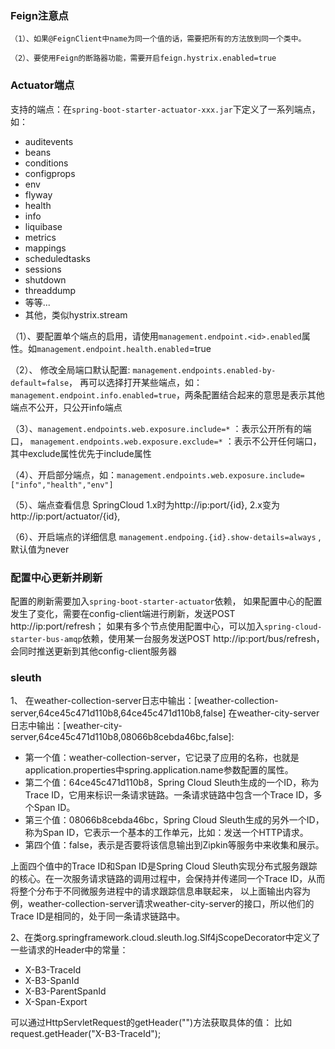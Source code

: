 ### Feign注意点
	（1）、如果@FeignClient中name为同一个值的话，需要把所有的方法放到同一个类中。
	
	（2）、要使用Feign的断路器功能，需要开启feign.hystrix.enabled=true
	

### Actuator端点
支持的端点：在`spring-boot-starter-actuator-xxx.jar`下定义了一系列端点，如：
*  auditevents
*  beans
*  conditions
*  configprops
*  env
*  flyway
*  health
*  info
*  liquibase
*  metrics
*  mappings
*  scheduledtasks
*  sessions
*  shutdown
*  threaddump
*  等等...
*  其他，类似hystrix.stream

（1）、要配置单个端点的启用，请使用`management.endpoint.<id>.enabled`属性。如`management.endpoint.health.enabled`=true

（2）、
修改全局端口默认配置: `management.endpoints.enabled-by-default=false`，
再可以选择打开某些端点，如：`management.endpoint.info.enabled=true`，两条配置结合起来的意思是表示其他端点不公开，只公开info端点

（3）、`management.endpoints.web.exposure.include=*` ：表示公开所有的端口，
`management.endpoints.web.exposure.exclude=*` ：表示不公开任何端口，
其中exclude属性优先于include属性

（4）、开启部分端点，如：`management.endpoints.web.exposure.include=["info","health","env"]`

（5）、端点查看信息
SpringCloud 1.x时为http://ip:port/{id},
2.x变为http://ip:port/actuator/{id},

（6）、开启端点的详细信息
`management.endpoing.{id}.show-details=always` ,默认值为never


### 配置中心更新并刷新
配置的刷新需要加入`spring-boot-starter-actuator`依赖，
如果配置中心的配置发生了变化，需要在config-client端进行刷新，发送POST http://ip:port/refresh；
如果有多个节点使用配置中心，可以加入`spring-cloud-starter-bus-amqp`依赖，使用某一台服务发送POST http://ip:port/bus/refresh，会同时推送更新到其他config-client服务器

### sleuth
1、 在weather-collection-server日志中输出：[weather-collection-server,64ce45c471d110b8,64ce45c471d110b8,false]
在weather-city-server日志中输出：[weather-city-server,64ce45c471d110b8,08066b8cebda46bc,false]:
* 第一个值：weather-collection-server，它记录了应用的名称，也就是application.properties中spring.application.name参数配置的属性。
* 第二个值：64ce45c471d110b8，Spring Cloud Sleuth生成的一个ID，称为Trace ID，它用来标识一条请求链路。一条请求链路中包含一个Trace ID，多个Span ID。
* 第三个值：08066b8cebda46bc，Spring Cloud Sleuth生成的另外一个ID，称为Span ID，它表示一个基本的工作单元，比如：发送一个HTTP请求。
* 第四个值：false，表示是否要将该信息输出到Zipkin等服务中来收集和展示。

上面四个值中的Trace ID和Span ID是Spring Cloud Sleuth实现分布式服务跟踪的核心。在一次服务请求链路的调用过程中，会保持并传递同一个Trace ID，从而将整个分布于不同微服务进程中的请求跟踪信息串联起来，
以上面输出内容为例，weather-collection-server请求weather-city-server的接口，所以他们的Trace ID是相同的，处于同一条请求链路中。

2、在类org.springframework.cloud.sleuth.log.Slf4jScopeDecorator中定义了一些请求的Header中的常量：
* X-B3-TraceId
* X-B3-SpanId
* X-B3-ParentSpanId
* X-Span-Export

可以通过HttpServletRequest的getHeader("")方法获取具体的值：
比如request.getHeader("X-B3-TraceId");